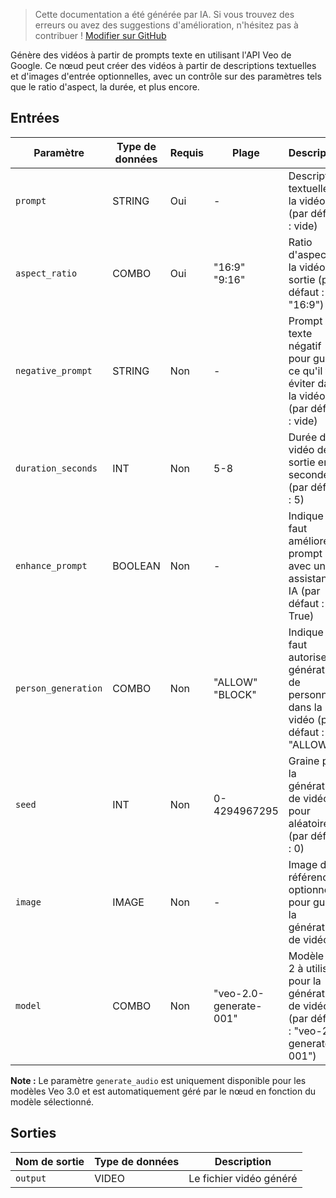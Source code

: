> Cette documentation a été générée par IA. Si vous trouvez des erreurs ou avez des suggestions d'amélioration, n'hésitez pas à contribuer ! [Modifier sur GitHub](https://github.com/Comfy-Org/embedded-docs/blob/main/comfyui_embedded_docs/docs/VeoVideoGenerationNode/fr.md)

Génère des vidéos à partir de prompts texte en utilisant l'API Veo de Google. Ce nœud peut créer des vidéos à partir de descriptions textuelles et d'images d'entrée optionnelles, avec un contrôle sur des paramètres tels que le ratio d'aspect, la durée, et plus encore.

## Entrées

| Paramètre | Type de données | Requis | Plage | Description |
|-----------|-----------|----------|-------|-------------|
| `prompt` | STRING | Oui | - | Description textuelle de la vidéo (par défaut : vide) |
| `aspect_ratio` | COMBO | Oui | "16:9"<br>"9:16" | Ratio d'aspect de la vidéo de sortie (par défaut : "16:9") |
| `negative_prompt` | STRING | Non | - | Prompt texte négatif pour guider ce qu'il faut éviter dans la vidéo (par défaut : vide) |
| `duration_seconds` | INT | Non | 5-8 | Durée de la vidéo de sortie en secondes (par défaut : 5) |
| `enhance_prompt` | BOOLEAN | Non | - | Indique s'il faut améliorer le prompt avec une assistance IA (par défaut : True) |
| `person_generation` | COMBO | Non | "ALLOW"<br>"BLOCK" | Indique s'il faut autoriser la génération de personnes dans la vidéo (par défaut : "ALLOW") |
| `seed` | INT | Non | 0-4294967295 | Graine pour la génération de vidéo (0 pour aléatoire) (par défaut : 0) |
| `image` | IMAGE | Non | - | Image de référence optionnelle pour guider la génération de vidéo |
| `model` | COMBO | Non | "veo-2.0-generate-001" | Modèle Veo 2 à utiliser pour la génération de vidéo (par défaut : "veo-2.0-generate-001") |

**Note :** Le paramètre `generate_audio` est uniquement disponible pour les modèles Veo 3.0 et est automatiquement géré par le nœud en fonction du modèle sélectionné.

## Sorties

| Nom de sortie | Type de données | Description |
|-------------|-----------|-------------|
| `output` | VIDEO | Le fichier vidéo généré |
